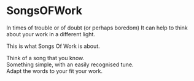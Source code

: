 # SongsOFWork
In times of trouble or of doubt (or perhaps boredom)
It can help to think about your work in a different light.

This is what Songs Of Work is about.

Think of a song that you know.  
Something simple, with an easily recognised tune.  
Adapt the words to your fit your work.
